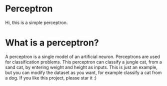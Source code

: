 # Perceptron
Hi, this is a simple perceptron. 
# What is a perceptron?
A perceptron is a single model of an artificial neuron. Perceptrons are used for classification problems. 
This perceptron can classify a jungle cat, from a sand cat, by entering weight and height as inputs.
This is just an example, but you can modify the dataset as you want, for example classify a cat from a dog.
If you like this project, please star it :)


 
